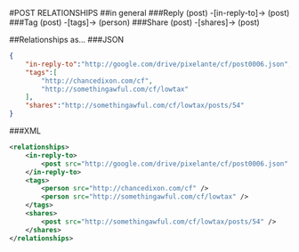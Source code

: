 ﻿#POST RELATIONSHIPS
##in general
###Reply
(post) -[in-reply-to]-> (post)
###Tag
(post) -[tags]-> (person)
###Share
(post) -[shares]-> (post)

##Relationships as...
###JSON
```JSON
{
	"in-reply-to":"http://google.com/drive/pixelante/cf/post0006.json",
    "tags":[
		"http://chancedixon.com/cf",
		"http://somethingawful.com/cf/lowtax"
	],
	"shares":"http://somethingawful.com/cf/lowtax/posts/54"
}
```
###XML
```XML
<relationships>
	<in-reply-to>
		<post src="http://google.com/drive/pixelante/cf/post0006.json" />
	</in-reply-to>
	<tags>
		<person src="http://chancedixon.com/cf" />
		<person src="http://somethingawful.com/cf/lowtax" />
	</tags>
	<shares>
		<post src="http://somethingawful.com/cf/lowtax/posts/54" />
	</shares>
</relationships>
```